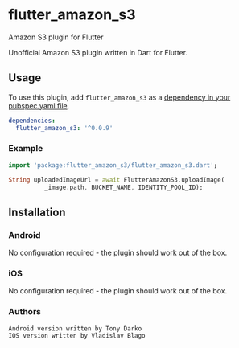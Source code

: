 # flutter_amazon_s3

Amazon S3 plugin for Flutter

Unofficial Amazon S3 plugin written in Dart for Flutter.

## Usage
To use this plugin, add `flutter_amazon_s3` as a [dependency in your pubspec.yaml file](https://flutter.io/platform-plugins/).


```yaml
dependencies:
  flutter_amazon_s3: '^0.0.9'
```

### Example


``` dart
import 'package:flutter_amazon_s3/flutter_amazon_s3.dart';

String uploadedImageUrl = await FlutterAmazonS3.uploadImage(
          _image.path, BUCKET_NAME, IDENTITY_POOL_ID);
```
          
## Installation


### Android

No configuration required - the plugin should work out of the box.          


### iOS

No configuration required - the plugin should work out of the box.          

### Authors
```
Android version written by Tony Darko
IOS version written by Vladislav Blago
```